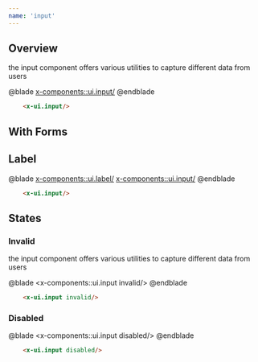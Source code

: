 ```yaml
---
name: 'input'
---
```


## Overview

the input component offers various utilities to capture different data from users 


@blade
<x-demo class="max-w-sm">
    <x-components::ui.input/>
</x-demo>
@endblade

```html
    <x-ui.input/>
```

## With Forms

## Label
@blade
<x-demo class="max-w-sm">
    <x-components::ui.label/>
    <x-components::ui.input/>
</x-demo>
@endblade

```html
    <x-ui.input/>
```

## States

### Invalid

the input component offers various utilities to capture different data from users 


@blade
<x-demo class="max-w-sm">
    <x-components::ui.input invalid/>
</x-demo>
@endblade

```html
    <x-ui.input invalid/>
```
### Disabled 
@blade
<x-demo class="max-w-sm">
    <x-components::ui.input disabled/>
</x-demo>
@endblade

```html
    <x-ui.input disabled/>
```
